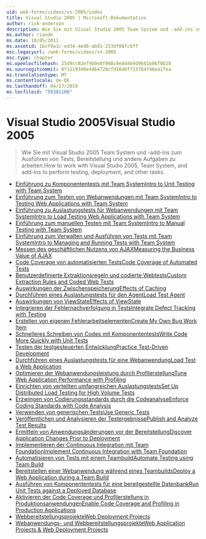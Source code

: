 ```yaml
---
uid: web-forms/videos/vs-2005/index
title: Visual Studio 2005 | Microsoft-Dokumentation
author: rick-anderson
description: Wie Sie mit Visual Studio 2005 Team System und -add-ins zum Ausführen von Tests, Bereitstellung und andere Aufgaben zu arbeiten.
ms.author: riande
ms.date: 10/05/2011
ms.assetid: 1bcf9a1c-ed34-4ed0-ab91-253df08fc6ff
msc.legacyurl: /web-forms/videos/vs-2005
msc.type: chapter
ms.openlocfilehash: 25d9cc02ef9b0e8f068c9e84469d9661b06f0b28
ms.sourcegitcommit: 0f1119340e4464720cfd16d0ff15764746ea1fea
ms.translationtype: MT
ms.contentlocale: de-DE
ms.lasthandoff: 04/17/2019
ms.locfileid: "59381106"
---
```

# <a name="visual-studio-2005"></a><span data-ttu-id="9e790-103">Visual Studio 2005</span><span class="sxs-lookup"><span data-stu-id="9e790-103">Visual Studio 2005</span></span>

> <span data-ttu-id="9e790-104">Wie Sie mit Visual Studio 2005 Team System und -add-ins zum Ausführen von Tests, Bereitstellung und andere Aufgaben zu arbeiten.</span><span class="sxs-lookup"><span data-stu-id="9e790-104">How to work with Visual Studio 2005, Team System, and add-ins to perform testing, deployment, and other tasks.</span></span>


- [<span data-ttu-id="9e790-105">Einführung zu Komponententests mit Team System</span><span class="sxs-lookup"><span data-stu-id="9e790-105">Intro to Unit Testing with Team System</span></span>](introduction-to-unit-testing-with-team-system.md)
- [<span data-ttu-id="9e790-106">Einführung zum Testen von Webanwendungen mit Team System</span><span class="sxs-lookup"><span data-stu-id="9e790-106">Intro to Testing Web Applications with Team System</span></span>](introduction-to-testing-web-applications-with-team-system.md)
- [<span data-ttu-id="9e790-107">Einführung zu Auslastungstests für Webanwendungen mit Team System</span><span class="sxs-lookup"><span data-stu-id="9e790-107">Intro to Load Testing Web Applications with Team System</span></span>](introduction-to-load-testing-web-applications-with-team-system.md)
- [<span data-ttu-id="9e790-108">Einführung zum manuellen Testen mit Team System</span><span class="sxs-lookup"><span data-stu-id="9e790-108">Intro to Manual Testing with Team System</span></span>](introduction-to-manual-testing-with-team-system.md)
- [<span data-ttu-id="9e790-109">Einführung zum Verwalten und Ausführen von Tests mit Team System</span><span class="sxs-lookup"><span data-stu-id="9e790-109">Intro to Managing and Running Tests with Team System</span></span>](introduction-to-managing-and-running-tests-with-team-system.md)
- [<span data-ttu-id="9e790-110">Messen des geschäftlichen Nutzens von AJAX</span><span class="sxs-lookup"><span data-stu-id="9e790-110">Measuring the Business Value of AJAX</span></span>](measuring-the-business-value-of-ajax.md)
- [<span data-ttu-id="9e790-111">Code Coverage von automatisierten Tests</span><span class="sxs-lookup"><span data-stu-id="9e790-111">Code Coverage of Automated Tests</span></span>](code-coverage-of-automated-tests.md)
- [<span data-ttu-id="9e790-112">Benutzerdefinierte Extraktionsregeln und codierte Webtests</span><span class="sxs-lookup"><span data-stu-id="9e790-112">Custom Extraction Rules and Coded Web Tests</span></span>](custom-extraction-rules-and-coded-web-tests.md)
- [<span data-ttu-id="9e790-113">Auswirkungen der Zwischenspeicherung</span><span class="sxs-lookup"><span data-stu-id="9e790-113">Effects of Caching</span></span>](the-effects-of-caching.md)
- [<span data-ttu-id="9e790-114">Durchführen eines Auslastungstests für den Agent</span><span class="sxs-lookup"><span data-stu-id="9e790-114">Load Test Agent</span></span>](using-the-load-test-agent.md)
- [<span data-ttu-id="9e790-115">Auswirkungen von ViewState</span><span class="sxs-lookup"><span data-stu-id="9e790-115">Effects of ViewState</span></span>](the-effects-of-viewstate.md)
- [<span data-ttu-id="9e790-116">Integrieren der Fehlernachverfolgung in Tests</span><span class="sxs-lookup"><span data-stu-id="9e790-116">Integrate Defect Tracking with Testing</span></span>](how-do-i-integrate-defect-tracking-with-testing.md)
- [<span data-ttu-id="9e790-117">Erstellen von eigenen Fehlerarbeitselementen</span><span class="sxs-lookup"><span data-stu-id="9e790-117">Create My Own Bug Work Item</span></span>](how-do-i-create-my-own-bug-work-item.md)
- [<span data-ttu-id="9e790-118">Schnelleres Schreiben von Codes mit Komponententests</span><span class="sxs-lookup"><span data-stu-id="9e790-118">Write Code More Quickly with Unit Tests</span></span>](how-do-i-write-code-more-quickly-with-unit-tests.md)
- [<span data-ttu-id="9e790-119">Testen der testgesteuerten Entwicklung</span><span class="sxs-lookup"><span data-stu-id="9e790-119">Practice Test-Driven Development</span></span>](how-do-i-practice-test-driven-development.md)
- [<span data-ttu-id="9e790-120">Durchführen eines Auslastungstests für eine Webanwendung</span><span class="sxs-lookup"><span data-stu-id="9e790-120">Load Test a Web Application</span></span>](how-do-i-load-test-a-web-application.md)
- [<span data-ttu-id="9e790-121">Optimieren der Webanwendungsleistung durch Profilerstellung</span><span class="sxs-lookup"><span data-stu-id="9e790-121">Tune Web Application Performance with Profiling</span></span>](how-do-i-tune-web-application-performance-with-profiling.md)
- [<span data-ttu-id="9e790-122">Einrichten von verteilten umfangreichen Auslastungstests</span><span class="sxs-lookup"><span data-stu-id="9e790-122">Set Up Distributed Load Testing for High Volume Tests</span></span>](how-do-i-set-up-distributed-load-testing-for-high-volume-tests.md)
- [<span data-ttu-id="9e790-123">Erzwingen von Codierungsstandards durch die Codeanalyse</span><span class="sxs-lookup"><span data-stu-id="9e790-123">Enforce Coding Standards with Code Analysis</span></span>](how-do-i-enforce-coding-standards-with-code-analysis.md)
- [<span data-ttu-id="9e790-124">Verwenden von generischen Tests</span><span class="sxs-lookup"><span data-stu-id="9e790-124">Use Generic Tests</span></span>](how-do-i-use-generic-tests.md)
- [<span data-ttu-id="9e790-125">Veröffentlichen und Analysieren der Testergebnisse</span><span class="sxs-lookup"><span data-stu-id="9e790-125">Publish and Analyze Test Results</span></span>](how-do-i-publish-and-analyze-test-results.md)
- [<span data-ttu-id="9e790-126">Ermitteln von Anwendungsänderungen vor der Bereitstellung</span><span class="sxs-lookup"><span data-stu-id="9e790-126">Discover Application Changes Prior to Deployment</span></span>](how-do-i-discover-application-changes-prior-to-deployment.md)
- [<span data-ttu-id="9e790-127">Implementieren der Continuous Integration mit Team Foundation</span><span class="sxs-lookup"><span data-stu-id="9e790-127">Implement Continuous Integration with Team Foundation</span></span>](how-do-i-implement-continuous-integration-with-team-foundation.md)
- [<span data-ttu-id="9e790-128">Automatisieren von Tests mit einem Teambuild</span><span class="sxs-lookup"><span data-stu-id="9e790-128">Automate Testing using Team Build</span></span>](how-do-i-automate-testing-using-team-build.md)
- [<span data-ttu-id="9e790-129">Bereitstellen einer Webanwendung während eines Teambuilds</span><span class="sxs-lookup"><span data-stu-id="9e790-129">Deploy a Web Application during a Team Build</span></span>](how-do-i-deploy-a-web-application-during-a-team-build.md)
- [<span data-ttu-id="9e790-130">Ausführen von Komponententests für eine bereitgestellte Datenbank</span><span class="sxs-lookup"><span data-stu-id="9e790-130">Run Unit Tests against a Deployed Database</span></span>](how-do-i-run-unit-tests-against-a-deployed-database.md)
- [<span data-ttu-id="9e790-131">Aktivieren der Code Coverage und Profilerstellung in Produktionsanwendungen</span><span class="sxs-lookup"><span data-stu-id="9e790-131">Enable Code Coverage and Profiling in Production Applications</span></span>](how-do-i-enable-code-coverage-and-profiling-in-production-applications.md)
- [<span data-ttu-id="9e790-132">Webbereitstellungsprojekte</span><span class="sxs-lookup"><span data-stu-id="9e790-132">Web Deployment Projects</span></span>](web-deployment-projects.md)
- [<span data-ttu-id="9e790-133">Webanwendungs- und Webbereitstellungsprojekte</span><span class="sxs-lookup"><span data-stu-id="9e790-133">Web Application Projects & Web Deployment Projects</span></span>](web-application-projects-web-deployment-projects.md)
